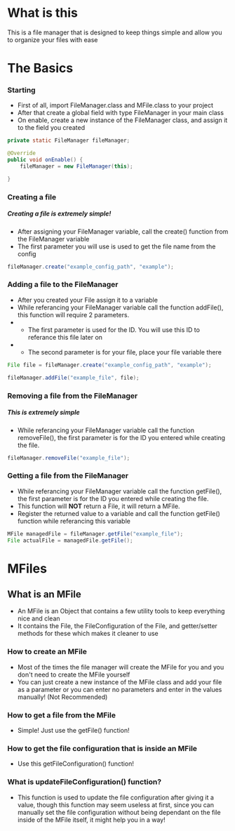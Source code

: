 # What is this
This is a file manager that is designed to keep things simple and allow you to organize your files with ease

# The Basics
### Starting
- First of all, import FileManager.class and MFile.class to your project
- After that create a global field with type FileManager in your main class  
- On enable, create a new instance of the FileManager class, and assign it to the field you created
```java
private static FileManager fileManager;
```
```java
@Override
public void onEnable() {
    fileManager = new FileManager(this);

}
```

### Creating a file
##### Creating a file is extremely simple!
- After assigning your FileManager variable, call the create() function from the FileManager variable
- The first parameter you will use is used to get the file name from the config
```java
fileManager.create("example_config_path", "example");
```

### Adding a file to the FileManager
- After you created your File assign it to a variable
- While referancing your FileManager variable call the function addFile(), this function will require 2 parameters.
- - The first parameter is used for the ID. You will use this ID to referance this file later on
- - The second parameter is for your file, place your file variable there
```java
File file = fileManager.create("example_config_path", "example");
```
```java
fileManager.addFile("example_file", file);
```

### Removing a file from the FileManager
##### This is extremely simple
- While referancing your FileManager variable call the function removeFile(), the first parameter is for the ID you entered while creating the file.
```java
fileManager.removeFile("example_file");
```

### Getting a file from the FileManager
- While referancing your FileManager variable call the function getFile(), the first parameter is for the ID you entered while creating the file.
- This function will **NOT** return a File, it will return a MFile.
- Register the returned value to a variable and call the function getFile() function while referancing this variable
```java
MFile managedFile = fileManager.getFile("example_file");
File actualFile = managedFile.getFile();
```

# MFiles

## What is an MFile
- An MFile is an Object that contains a few utility tools to keep everything nice and clean
- It contains the File, the FileConfiguration of the File, and getter/setter methods for these which makes it cleaner to use

### How to create an MFile
- Most of the times the file manager will create the MFile for you and you don't need to create the MFile yourself
- You can just create a new instance of the MFile class and add your file as a parameter or you can enter no parameters and enter in the values manually! (Not Recommended)

### How to get a file from the MFile
- Simple! Just use the getFile() function!

### How to get the file configuration that is inside an MFile
- Use this getFileConfiguration() function!

### What is updateFileConfiguration() function?
- This function is used to update the file configuration after giving it a value, though this function may seem useless at first, since you can manually set the file configuration without being dependant on the file inside of the MFile itself, it might help you in a way!

